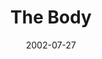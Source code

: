 ---
layout: message
category: message
series: "The Big Picture"
title: "The Body"
date: 2002-07-27
message_id: 271
---
